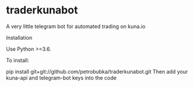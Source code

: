 # traderkunabot

A very little telegram bot for automated trading on kuna.io


Installation

Use Python >=3.6.

To install:

pip install git+git://github.com/petrobubka/traderkunabot.git
Then add your kuna-api and telegram-bot keys into the code



